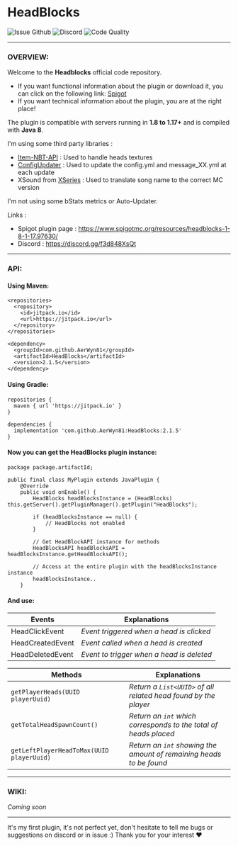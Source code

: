 # HeadBlocks

![Issue Github](https://img.shields.io/github/issues-raw/AerWyn81/HeadBlocks?color=%2370d121&style=for-the-badge)
![Discord](https://img.shields.io/discord/912462773995335701?label=DISCORD&logo=discord&logoColor=%238bc1f7&style=for-the-badge)
![Code Quality](https://img.shields.io/codefactor/grade/github/AerWyn81/HeadBlocks?logo=codefactor&style=for-the-badge)
___

### OVERVIEW:

Welcome to the **Headblocks** official code repository.

* If you want functional information about the plugin or download it, you can click on the following
  link: [Spigot](https://www.spigotmc.org/resources/headblocks-1-8-1-17.97630/)
* If you want technical information about the plugin, you are at the right place!

The plugin is compatible with servers running in **1.8 to 1.17+** and is compiled with **Java 8**.

I'm using some third party libraries :

* [Item-NBT-API](https://github.com/tr7zw/Item-NBT-API) : Used to handle heads textures
* [ConfigUpdater](https://github.com/tchristofferson/Config-Updater) : Used to update the config.yml and message_XX.yml
  at each update
* XSound from [XSeries](https://github.com/CryptoMorin/XSeries) : Used to translate song name to the correct MC version

I'm not using some bStats metrics or Auto-Updater.

Links :

* Spigot plugin page : https://www.spigotmc.org/resources/headblocks-1-8-1-17.97630/
* Discord : https://discord.gg/f3d848XsQt

___

### API:

#### Using Maven:

```
<repositories>
  <repository>
    <id>jitpack.io</id>
    <url>https://jitpack.io</url>
  </repository>
</repositories>

<dependency>
  <groupId>com.github.AerWyn81</groupId>
  <artifactId>HeadBlocks</artifactId>
  <version>2.1.5</version>
</dependency>
```

#### Using Gradle:

```
repositories {
  maven { url 'https://jitpack.io' }
}

dependencies {
  implementation 'com.github.AerWyn81:HeadBlocks:2.1.5'
}
```

#### Now you can get the HeadBlocks plugin instance:

```
package package.artifactId;

public final class MyPlugin extends JavaPlugin {
    @Override
    public void onEnable() {
        HeadBlocks headBlocksInstance = (HeadBlocks) this.getServer().getPluginManager().getPlugin("HeadBlocks");

        if (headBlocksInstance == null) {
            // HeadBlocks not enabled
        }

        // Get HeadBlockAPI instance for methods
        HeadBlocksAPI headBlocksAPI = headBlocksInstance.getHeadBlocksAPI();
        
        // Access at the entire plugin with the headBlocksInstance instance
        headBlocksInstance..
    }
```

#### And use:

Events  | Explanations
------------- | -------------
HeadClickEvent | _Event triggered when a head is clicked_
HeadCreatedEvent | _Event called when a head is created_
HeadDeletedEvent | _Event to trigger when a head is deleted_

Methods  | Explanations
------------- | -------------
`getPlayerHeads(UUID playerUuid)` | _Return a `List<UUID>` of all related head found by the player_
`getTotalHeadSpawnCount()` | _Return an `int` which corresponds to the total of heads placed_
`getLeftPlayerHeadToMax(UUID playerUuid)` | _Return an `int` showing the amount of remaining heads to be found_
___

### WIKI:

_Coming soon_
___
It's my first plugin, it's not perfect yet, don't hesitate to tell me bugs or suggestions on discord or in issue :)
Thank you for your interest ❤️